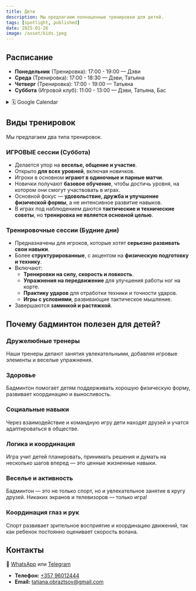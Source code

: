 ```yaml
---
title: Дети
description: Мы предлагаем полноценные тренировки для детей.
tags: [spotlight, published]
date: 2025-01-26
image: /asset/kids.jpeg
---
```


## Расписание

- **Понедельник** (Тренировка): 17:00 - 19:00 — Дэви  
- **Среда** (Тренировка): 17:00 - 18:30 — Дэви, Татьяна  
- **Четверг** (Тренировка): 17:00 - 19:00 — Татьяна  
- **Суббота** (Игровой клуб): 11:00 - 13:00 — Дэви, Татьяна, Бас  

<details>
  <summary>🗓️ Google Calendar</summary>
  <iframe loading="lazy" title="Детский календарь" src="https://calendar.google.com/calendar/embed?src=df7aa66bfa29f536097c661404e0e3a1c9c9917c01228424627574fbc5cd37a3%40group.calendar.google.com&mode=AGENDA&amp;ctz=Asia%2FNicosia&amp;hl={{lang}}" style="border:0" width="100%" height="600" frameborder="0" scrolling="no"></iframe>
</details>

## Виды тренировок

Мы предлагаем два типа тренировок.

### ИГРОВЫЕ сессии (Суббота)

- Делается упор на **веселье, общение и участие**.
- Открыто **для всех уровней**, включая новичков.
- Игроки в основном **играют в одиночные и парные матчи**.
- Новички получают **базовое обучение**, чтобы достичь уровня, на котором они смогут участвовать в играх.
- Основной фокус — **удовольствие, дружба и улучшение физической формы**, а не интенсивное развитие навыков.
- В играх под наблюдением даются **тактические и технические советы**, но **тренировка не является основной целью**.

### Тренировочные сессии (Будние дни)

- Предназначены для игроков, которые хотят **серьезно развивать свои навыки**.
- Более **структурированные**, с акцентом на **физическую подготовку и технику**.
- Включают:
  - **Тренировки на силу, скорость и ловкость**.
  - **Упражнения на передвижение** для улучшения работы ног на корте.
  - **Практику ударов** для отработки техники и точности ударов.
  - **Игры с условиями**, развивающие тактическое мышление.
- Завершаются **заминкой и растяжкой**.

## Почему бадминтон полезен для детей?

### Дружелюбные тренеры
Наши тренеры делают занятия увлекательными, добавляя игровые элементы и веселые упражнения.

### Здоровье
Бадминтон помогает детям поддерживать хорошую физическую форму, развивает координацию и выносливость.

### Социальные навыки
Через взаимодействие и командную игру дети находят друзей и учатся адаптироваться в обществе.

### Логика и координация
Игра учит детей планировать, принимать решения и думать на несколько шагов вперед — это ценные жизненные навыки.

### Веселье и активность
Бадминтон — это не только спорт, но и увлекательное занятие в кругу друзей. Никаких экранов и телевизоров — только игра!

### Координация глаз и рук
Спорт развивает зрительное восприятие и координацию движений, так как ребенок постоянно оценивает скорость волана.

## Контакты

💬 [WhatsApp](https://chat.whatsapp.com/LDX0gEpeyzB2VzV7EgThvE) или [Telegram](https://t.me/promitheas_badminton_club_trial/2)

- **Телефон:** [+357 96012444](tel:+35796012444)
- **Email:** tatjana.obraztsov@gmail.com
